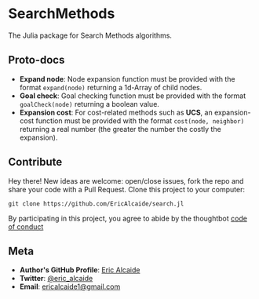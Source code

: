 # SearchMethods

The Julia package for Search Methods algorithms.

## Proto-docs
* **Expand node**: Node expansion function must be provided with the format `expand(node)` returning a 1d-Array of child nodes.
* **Goal check**: Goal checking function must be provided with the format `goalCheck(node)` returning a boolean value.
* **Expansion cost**: For cost-related methods such as **UCS**, an expansion-cost function must be provided with the format `cost(node, neighbor)` returning a real number (the greater the number the costly the expansion).

## Contribute
Hey there! New ideas are welcome: open/close issues, fork the repo and share your code with a Pull Request.
Clone this project to your computer:
 
`git clone https://github.com/EricAlcaide/search.jl`
 
 By participating in this project, you agree to abide by the thoughtbot [code of conduct](https://thoughtbot.com/open-source-code-of-conduct)
 
## Meta
 
* **Author's GitHub Profile**: [Eric Alcaide](https://github.com/EricAlcaide/)
* **Twitter**: [@eric_alcaide](https://twitter.com/eric_alcaide)
* **Email**: ericalcaide1@gmail.com
